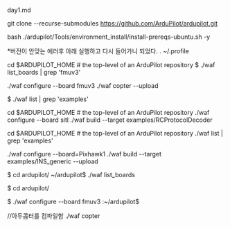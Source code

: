 


day1.md

git clone --recurse-submodules https://github.com/ArduPilot/ardupilot.git

bash ./ardupilot/Tools/environment_install/install-prereqs-ubuntu.sh -y

*버전이 안맞는 에러후 아래 실행하고 다시 들어가니 되었다. 
. ~/.profile

cd $ARDUPILOT_HOME # the top-level of an ArduPilot repository
$ ./waf list_boards | grep 'fmuv3'

./waf configure --board fmuv3
./waf copter --upload

$ ./waf list | grep 'examples'

cd $ARDUPILOT_HOME # the top-level of an ArduPilot repository
./waf configure --board sitl
./waf build --target examples/RCProtocolDecoder


cd $ARDUPILOT_HOME # the top-level of an ArduPilot repository
./waf list | grep 'examples'

./waf configure --board=Pixhawk1
./waf build --target examples/INS_generic --upload



$ cd ardupilot/
~/ardupilot$ ./waf list_boards




$ cd ardupilot/

$ ./waf configure --board fmuv3
:~/ardupilot$ 

//아두콥터를 컴파일함 
./waf copter
